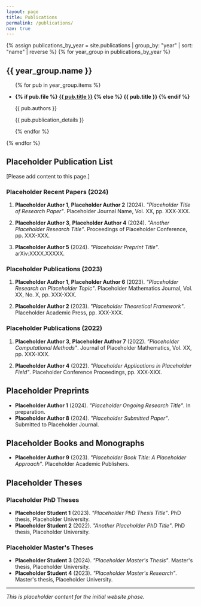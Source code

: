 ```yaml
---
layout: page
title: Publications
permalink: /publications/
nav: true
---
```


<div class="publications-list">
  {% assign publications_by_year = site.publications | group_by: "year" | sort: "name" | reverse %}
  {% for year_group in publications_by_year %}
    <h2 class="year-heading mt-5 mb-3">{{ year_group.name }}</h2>
    <ul class="list-group list-group-flush">
      {% for pub in year_group.items %}
        <li class="list-group-item">
          <p class="mb-1">
            <strong>
              {% if pub.file %}
                <a href="{{ pub.file | relative_url }}">{{ pub.title }}</a>
              {% else %}
                {{ pub.title }}
              {% endif %}
            </strong>
          </p>
          <p class="mb-1 text-muted">{{ pub.authors }}</p>
          <p class="mb-1">{{ pub.publication_details }}</p>
        </li>
      {% endfor %}
    </ul>
  {% endfor %}
</div>

## Placeholder Publication List

[Please add content to this page.]

### Placeholder Recent Papers (2024)

1. **Placeholder Author 1**, **Placeholder Author 2** (2024). *"Placeholder Title of Research Paper"*. Placeholder Journal Name, Vol. XX, pp. XXX-XXX.

2. **Placeholder Author 3**, **Placeholder Author 4** (2024). *"Another Placeholder Research Title"*. Proceedings of Placeholder Conference, pp. XXX-XXX.

3. **Placeholder Author 5** (2024). *"Placeholder Preprint Title"*. arXiv:XXXX.XXXXX.

### Placeholder Publications (2023)

1. **Placeholder Author 1**, **Placeholder Author 6** (2023). *"Placeholder Research on Placeholder Topic"*. Placeholder Mathematics Journal, Vol. XX, No. X, pp. XXX-XXX.

2. **Placeholder Author 2** (2023). *"Placeholder Theoretical Framework"*. Placeholder Academic Press, pp. XXX-XXX.

### Placeholder Publications (2022)

1. **Placeholder Author 3**, **Placeholder Author 7** (2022). *"Placeholder Computational Methods"*. Journal of Placeholder Mathematics, Vol. XX, pp. XXX-XXX.

2. **Placeholder Author 4** (2022). *"Placeholder Applications in Placeholder Field"*. Placeholder Conference Proceedings, pp. XXX-XXX.

## Placeholder Preprints

- **Placeholder Author 1** (2024). *"Placeholder Ongoing Research Title"*. In preparation.
- **Placeholder Author 8** (2024). *"Placeholder Submitted Paper"*. Submitted to Placeholder Journal.

## Placeholder Books and Monographs

- **Placeholder Author 9** (2023). *"Placeholder Book Title: A Placeholder Approach"*. Placeholder Academic Publishers.

## Placeholder Theses

### Placeholder PhD Theses
- **Placeholder Student 1** (2023). *"Placeholder PhD Thesis Title"*. PhD thesis, Placeholder University.
- **Placeholder Student 2** (2022). *"Another Placeholder PhD Title"*. PhD thesis, Placeholder University.

### Placeholder Master's Theses
- **Placeholder Student 3** (2024). *"Placeholder Master's Thesis"*. Master's thesis, Placeholder University.
- **Placeholder Student 4** (2023). *"Placeholder Master's Research"*. Master's thesis, Placeholder University.

---

*This is placeholder content for the initial website phase.* 